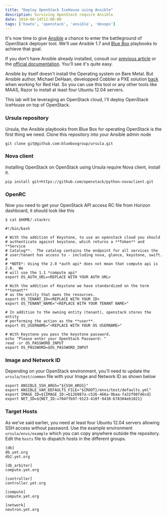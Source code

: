 ```yaml
---
title: "Deploy OpenStack IceHouse using Ansible"
description: Surviving OpenStack require Ansible
date: 2014-08-14T12:00:00
tags: ['howto', 'openstack', 'ansible', 'devops']
---
```


It's now time to give [Ansible](http://www.ansible.com/) a chance to enter the battleground of OpenStack deployer tool. We'll use Ansible 1.7 and [Blue Box](https://www.bluebox.net/) playbooks to achieve that goal.

<!-- more -->

If you don't have Ansible already installed, consult our [previous article](/2014/07/ansible/) or the [official documentation](http://docs.ansible.com/intro_installation.html). You'll see it's quite easy.

Ansible by itself doesn't install the Operating system on Bare Metal. But Ansible author, Michael DeHaan, developped Cobbler a PXE solution [back](http://www.ansible.com/blog/2013/12/08/the-origins-of-ansible) when working for Red Hat. So you can use this tool or any other tools like MAAS, Razor to install at least four Ubuntu 12.04 servers.

This lab will be leveraging an OpenStack cloud, I'll deploy OpenStack IceHouse on top of OpenStack.

### Ursula repository

Ursula, the Ansible playbooks from Blue Box for operating OpenStack is the first thing we need. Clone this repository into your Ansible admin node

	git clone git@github.com:blueboxgroup/ursula.git

### Nova client

Installing OpenStack on OpenStack using Ursula require Nova client, install it.

	pip install git+https://github.com/openstack/python-novaclient.git

### OpenRC

Now you need to get your OpenStack API access RC file from Horizon dashboard, it should look like this

	$ cat $HOME/.stackrc

	#!/bin/bash

	# With the addition of Keystone, to use an openstack cloud you should
	# authenticate against keystone, which returns a **Token** and **Service
	# Catalog**.  The catalog contains the endpoint for all services the
	# user/tenant has access to - including nova, glance, keystone, swift.
	#
	# *NOTE*: Using the 2.0 *auth api* does not mean that compute api is 2.0.  We
	# will use the 1.1 *compute api*
	export OS_AUTH_URL=<REPLACE WITH YOUR AUTH URL>
	
	# With the addition of Keystone we have standardized on the term **tenant**
	# as the entity that owns the resources.
	export OS_TENANT_ID=<REPLACE WITH YOUR ID>
	export OS_TENANT_NAME="<REPLACE WITH YOUR TENANT NAME>"
	
	# In addition to the owning entity (tenant), openstack stores the entity
	# performing the action as the **user**.
	export OS_USERNAME="<REPLACE WITH YOUR OS USERNAME>"
	
	# With Keystone you pass the keystone password.
	echo "Please enter your OpenStack Password: "
	read -sr OS_PASSWORD_INPUT
	export OS_PASSWORD=$OS_PASSWORD_INPUT

### Image and Network ID

Depending on your OpenStack environment, you'll need to update the `ursula/test/common` file with your Image and Network ID as shown below

	export ANSIBLE_SSH_ARGS="${SSH_ARGS}"
	export ANSIBLE_VAR_DEFAULTS_FILE="${ROOT}/envs/test/defaults.yml"
	export IMAGE_ID=${IMAGE_ID:=b12b987a-c526-466a-9baa-fa32f98f46cd}
	export NET_ID=${NET_ID:=704ffb97-9123-410f-9430-678304e61021}

### Target Hosts

As we've said earlier, you need at least four Ubuntu 12.04 servers allowing SSH access without password. Use the example environment `ursula/envs/example` which you can copy anywhere outside the repository. Edit the `hosts` file to dispatch hosts in the different groups.

	[db]
	db.yet.org
	db2.yet.org
	
	[db_arbiter]
	compute.yet.org
	
	[controller]
	controller.yet.org
	
	[compute]
	compute.yet.org
	
	[network]
	neutron.yet.org

